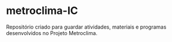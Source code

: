 # metroclima-IC

Repositório criado para guardar atividades, materiais e programas desenvolvidos no Projeto Metroclima.

